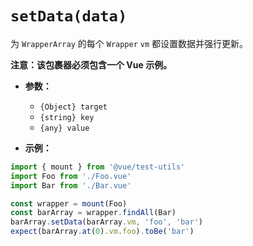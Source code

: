 # `setData(data)`

为 `WrapperArray` 的每个 `Wrapper` `vm` 都设置数据并强行更新。

**注意：该包裹器必须包含一个 Vue 示例。**

- **参数：**
  - `{Object} target`
  - `{string} key`
  - `{any} value`

- **示例：**

```js
import { mount } from '@vue/test-utils'
import Foo from './Foo.vue'
import Bar from './Bar.vue'

const wrapper = mount(Foo)
const barArray = wrapper.findAll(Bar)
barArray.setData(barArray.vm, 'foo', 'bar')
expect(barArray.at(0).vm.foo).toBe('bar')
```
